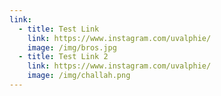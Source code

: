 ```yaml
---
link:
  - title: Test Link
    link: https://www.instagram.com/uvalphie/
    image: /img/bros.jpg
  - title: Test Link 2
    link: https://www.instagram.com/uvalphie/
    image: /img/challah.png
---
```

